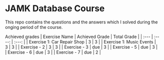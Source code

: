 # JAMK Database Course

This repo contains the questions and the answers which I solved during the onging period of the course.

Achieved grades
| Exercise Name               |  Achieved Grade   | Total Grade |
| :---                        |      :----:       |    :---:    |
| Exercise 1: Car Repair Shop |         3         |      3      |
| Exercise 1: Music Events    |         3         |      3      |
| Exercise - 2                |         3         |      3      |
| Exercise - 3                |       due         |      3      |
| Exercise - 5                |       due         |      3      |
| Exercise - 6                |       due         |      3      |
| Exercise - 7                |       due         |      2      |
